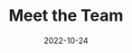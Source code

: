 ---
title: Meet the Team
date: 2022-10-24

type: landing

sections:
  - block: people
    content:
      title: Meet the Team
      user_groups:
        - Principal Investigators
        - Researchers
        - Grad Students
        - Administration
        - Visitors
        - Alumni
      sort_by: Params.last_name
      sort_ascending: true
    design:
      show_role: true
      show_social: true
---